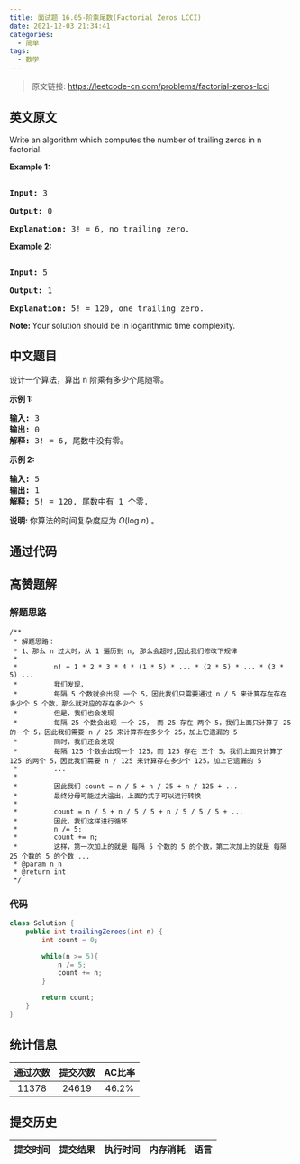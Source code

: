 ```yaml
---
title: 面试题 16.05-阶乘尾数(Factorial Zeros LCCI)
date: 2021-12-03 21:34:41
categories:
  - 简单
tags:
  - 数学
---
```


> 原文链接: https://leetcode-cn.com/problems/factorial-zeros-lcci


## 英文原文
<div><p>Write an algorithm which computes the number of trailing zeros in n factorial.</p>

<p><strong>Example 1:</strong></p>

<pre>
<strong>Input:</strong> 3
<strong>Output:</strong> 0
<strong>Explanation:</strong>&nbsp;3! = 6, no trailing zero.</pre>

<p><strong>Example&nbsp;2:</strong></p>

<pre>
<strong>Input:</strong> 5
<strong>Output:</strong> 1
<strong>Explanation:</strong>&nbsp;5! = 120, one trailing zero.</pre>

<p><b>Note:&nbsp;</b>Your solution should be in logarithmic time complexity.</p>
</div>

## 中文题目
<div><p>设计一个算法，算出 n 阶乘有多少个尾随零。</p>

<p><strong>示例 1:</strong></p>

<pre><strong>输入:</strong> 3
<strong>输出:</strong> 0
<strong>解释:</strong>&nbsp;3! = 6, 尾数中没有零。</pre>

<p><strong>示例&nbsp;2:</strong></p>

<pre><strong>输入:</strong> 5
<strong>输出:</strong> 1
<strong>解释:</strong>&nbsp;5! = 120, 尾数中有 1 个零.</pre>

<p><strong>说明: </strong>你算法的时间复杂度应为&nbsp;<em>O</em>(log&nbsp;<em>n</em>)<em>&nbsp;</em>。</p>
</div>

## 通过代码
<RecoDemo>
</RecoDemo>


## 高赞题解
### 解题思路
    /**
     * 解题思路：
     * 1、那么 n 过大时，从 1 遍历到 n, 那么会超时,因此我们修改下规律
     *
     *         n! = 1 * 2 * 3 * 4 * (1 * 5) * ... * (2 * 5) * ... * (3 * 5) ...
     *         我们发现，
     *         每隔 5 个数就会出现 一个 5，因此我们只需要通过 n / 5 来计算存在存在多少个 5 个数，那么就对应的存在多少个 5
     *         但是，我们也会发现
     *         每隔 25 个数会出现 一个 25， 而 25 存在 两个 5，我们上面只计算了 25 的一个 5，因此我们需要 n / 25 来计算存在多少个 25，加上它遗漏的 5
     *         同时，我们还会发现
     *         每隔 125 个数会出现一个 125，而 125 存在 三个 5，我们上面只计算了 125 的两个 5，因此我们需要 n / 125 来计算存在多少个 125，加上它遗漏的 5
     *         ...
     *
     *         因此我们 count = n / 5 + n / 25 + n / 125 + ...
     *         最终分母可能过大溢出，上面的式子可以进行转换
     *
     *         count = n / 5 + n / 5 / 5 + n / 5 / 5 / 5 + ...
     *         因此，我们这样进行循环
     *         n /= 5;
     *         count += n;
     *         这样，第一次加上的就是 每隔 5 个数的 5 的个数，第二次加上的就是 每隔 25 个数的 5 的个数 ...
     * @param n n
     * @return int
     */

### 代码

```java
class Solution {
    public int trailingZeroes(int n) {
        int count = 0;

        while(n >= 5){
            n /= 5;
            count += n;
        }

        return count;
    }
}
```

## 统计信息
| 通过次数 | 提交次数 | AC比率 |
| :------: | :------: | :------: |
|    11378    |    24619    |   46.2%   |

## 提交历史
| 提交时间 | 提交结果 | 执行时间 |  内存消耗  | 语言 |
| :------: | :------: | :------: | :--------: | :--------: |
